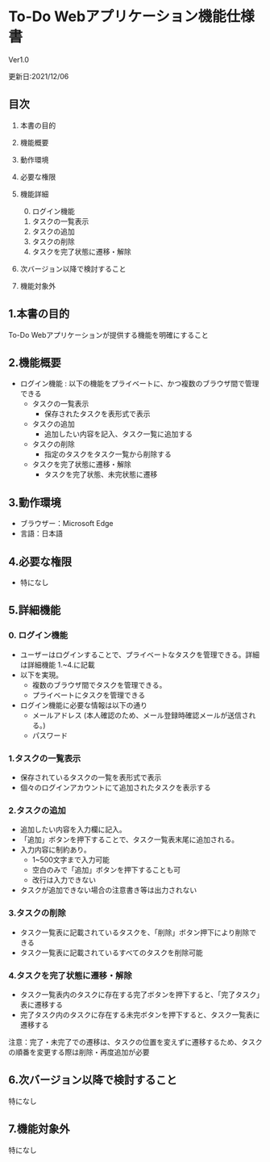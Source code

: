 # To-Do Webアプリケーション機能仕様書
Ver1.0

更新日:2021/12/06

## 目次
1. 本書の目的
2. 機能概要
3. 動作環境
4. 必要な権限
5. 機能詳細
    
    0. ログイン機能
    1. タスクの一覧表示
    2. タスクの追加
    3. タスクの削除
    4. タスクを完了状態に遷移・解除
6. 次バージョン以降で検討すること
7. 機能対象外

## 1.本書の目的
To-Do Webアプリケーションが提供する機能を明確にすること

## 2.機能概要
* ログイン機能
: 以下の機能をプライベートに、かつ複数のブラウザ間で管理できる
    * タスクの一覧表示
        * 保存されたタスクを表形式で表示
    *   タスクの追加
        * 追加したい内容を記入、タスク一覧に追加する
    * タスクの削除
        * 指定のタスクをタスク一覧から削除する
    * タスクを完了状態に遷移・解除
        * タスクを完了状態、未完状態に遷移

## 3.動作環境　 
* ブラウザー：Microsoft Edge
* 言語：日本語

## 4.必要な権限
* 特になし

## 5.詳細機能

### 0. ログイン機能
* ユーザーはログインすることで、プライベートなタスクを管理できる。詳細は詳細機能 1.~4.に記載
* 以下を実現。
    * 複数のブラウザ間でタスクを管理できる。
    * プライベートにタスクを管理できる
* ログイン機能に必要な情報は以下の通り
    * メールアドレス (本人確認のため、メール登録時確認メールが送信される。)
    * パスワード

### 1.タスクの一覧表示
* 保存されているタスクの一覧を表形式で表示
* 個々のログインアカウントにて追加されたタスクを表示する

### 2.タスクの追加
* 追加したい内容を入力欄に記入。
* 「追加」ボタンを押下することで、タスク一覧表末尾に追加される。
* 入力内容に制約あり。
    * 1~500文字まで入力可能
    * 空白のみで「追加」ボタンを押下することも可
    * 改行は入力できない
* タスクが追加できない場合の注意書き等は出力されない
### 3.タスクの削除
* タスク一覧表に記載されているタスクを、「削除」ボタン押下により削除できる
* タスク一覧表に記載されているすべてのタスクを削除可能
### 4.タスクを完了状態に遷移・解除
* タスク一覧表内のタスクに存在する完了ボタンを押下すると、「完了タスク」表に遷移する
* 完了タスク内のタスクに存在する未完ボタンを押下すると、タスク一覧表に遷移する

注意：完了・未完了での遷移は、タスクの位置を変えずに遷移するため、タスクの順番を変更する際は削除・再度追加が必要

## 6.次バージョン以降で検討すること
特になし

## 7.機能対象外
特になし
